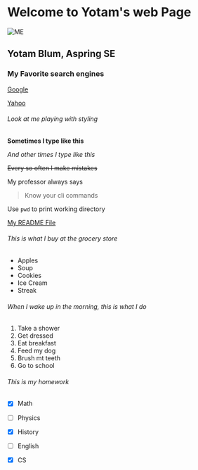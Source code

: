 # Welcome to Yotam's web Page

![ME](https://news.mit.edu/sites/default/files/styles/news_article__image_gallery/public/images/202012/MIT-Coding-Brain-01-press_0.jpg?itok=JKoUflf8)



## Yotam Blum, Aspring SE
### My Favorite search engines

[Google](https://www.google.com/)

[Yahoo](https://www.yahoo.com/)

###### Look at me playing with styling

**Sometimes I type like this**

_And other times I type like this_

~~Every so often I make mistakes~~

My professor always says
>Know your cli commands

Use `pwd` to print working directory



[My README File](/README.md)

###### This is what I buy at the grocery store
- Apples
- Soup 
- Cookies
- Ice Cream
- Streak

###### When I wake up in the morning, this is what I do
1. Take a shower
2. Get dressed
3. Eat breakfast
4. Feed my dog
5. Brush mt teeth
6. Go to school

###### This is my homework
- [x] Math 
- [ ] Physics
- [x] History
- [ ] English
- [x] CS

